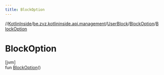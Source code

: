 ```yaml
---
title: BlockOption
---
```

//[KotlinInside](../../../../index.html)/[be.zvz.kotlininside.api.management](../../index.html)/[UserBlock](../index.html)/[BlockOption](index.html)/[BlockOption](-block-option.html)



# BlockOption



[jvm]\
fun [BlockOption](-block-option.html)()




